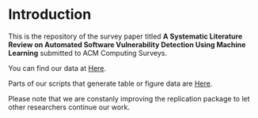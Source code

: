 # Introduction
This is the repository of the survey paper titled **A Systematic Literature Review on Automated Software Vulnerability Detection Using Machine Learning** submitted to ACM Computing Surveys.

You can find our data at [Here](https://docs.google.com/spreadsheets/d/1GRueN22tRhNUNXV4fVIk7TssMlfqIq-x4atJ29LHFGE/edit?usp=sharing).

Parts of our scripts that generate table or figure data are [Here](https://colab.research.google.com/drive/1O42duwz34H3fRoyfA37EU6Ig2u16R1Lb?usp=sharing). 

Please note that we are constanly improving the replication package to let other researchers continue our work.
